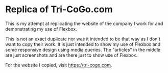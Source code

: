 # Replica of Tri-CoGo.com

This is my attempt at replicating the website of the company I work for and demonstrating my use of Flexbox.

This is not an exact duplicate nor was it intended to be that way as I don't want to copy their work.  It is just intended to show my use of Flexbox and some responsive design using media queries. The "articles" in the middle are just screenshots and are there just to show use of Flexbox.

For the website I copied, visit https://tri-cogo.com.